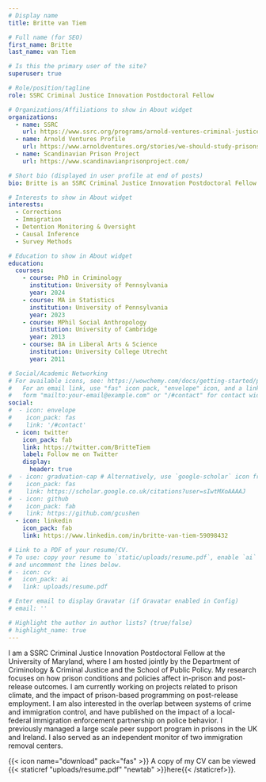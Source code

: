 ```yaml
---
# Display name
title: Britte van Tiem

# Full name (for SEO)
first_name: Britte
last_name: van Tiem

# Is this the primary user of the site?
superuser: true

# Role/position/tagline
role: SSRC Criminal Justice Innovation Postdoctoral Fellow

# Organizations/Affiliations to show in About widget
organizations:
  - name: SSRC
    url: https://www.ssrc.org/programs/arnold-ventures-criminal-justice-innovation-fellowships/fellows/
  - name: Arnold Ventures Profile
    url: https://www.arnoldventures.org/stories/we-should-study-prisons-just-like-we-study-hospitals-or-schools-we-need-to-ask-what-prisons-are-for-and-if-they-live-up-to-expectations
  - name: Scandinavian Prison Project
    url: https://www.scandinavianprisonproject.com/

# Short bio (displayed in user profile at end of posts)
bio: Britte is an SSRC Criminal Justice Innovation Postdoctoral Fellow. 

# Interests to show in About widget
interests:
  - Corrections 
  - Immigration 
  - Detention Monitoring & Oversight
  - Causal Inference
  - Survey Methods

# Education to show in About widget
education:
  courses:
    - course: PhD in Criminology
      institution: University of Pennsylvania
      year: 2024 
    - course: MA in Statistics
      institution: University of Pennsylvania
      year: 2023
    - course: MPhil Social Anthropology
      institution: University of Cambridge 
      year: 2013
    - course: BA in Liberal Arts & Science 
      institution: University College Utrecht 
      year: 2011

# Social/Academic Networking
# For available icons, see: https://wowchemy.com/docs/getting-started/page-builder/#icons
#   For an email link, use "fas" icon pack, "envelope" icon, and a link in the
#   form "mailto:your-email@example.com" or "/#contact" for contact widget.
social:
#  - icon: envelope
#    icon_pack: fas
#    link: '/#contact'
  - icon: twitter
    icon_pack: fab
    link: https://twitter.com/BritteTiem
    label: Follow me on Twitter
    display:
      header: true
#  - icon: graduation-cap # Alternatively, use `google-scholar` icon from `ai` icon pack
#    icon_pack: fas
#    link: https://scholar.google.co.uk/citations?user=sIwtMXoAAAAJ
#  - icon: github
#    icon_pack: fab
#    link: https://github.com/gcushen
  - icon: linkedin
    icon_pack: fab
    link: https://www.linkedin.com/in/britte-van-tiem-59098432

# Link to a PDF of your resume/CV.
# To use: copy your resume to `static/uploads/resume.pdf`, enable `ai` icons in `params.yaml`,
# and uncomment the lines below.
# - icon: cv
#   icon_pack: ai
#   link: uploads/resume.pdf

# Enter email to display Gravatar (if Gravatar enabled in Config)
# email: ''

# Highlight the author in author lists? (true/false)
# highlight_name: true
---
```


I am a SSRC Criminal Justice Innovation Postdoctoral Fellow at the University of Maryland, where I am hosted jointly by the Department of Criminology & Criminal Justice and the School of Public Policy. My research focuses on how prison conditions and policies affect in-prison and post-release outcomes. I am currently working on projects related to prison climate, and the impact of prison-based programming on post-release employment. I am also interested in the overlap between systems of crime and immigration control, and have published on the impact of a local-federal immigration enforcement partnership on police behavior. I previously managed a large scale peer support program in prisons in the UK and Ireland. I also served as an independent monitor of two immigration removal centers. 

{{< icon name="download" pack="fas" >}} A copy of my CV can be viewed {{< staticref "uploads/resume.pdf" "newtab" >}}here{{< /staticref>}}.

